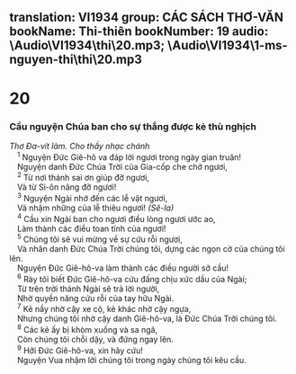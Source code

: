 translation: VI1934
group: CÁC SÁCH THƠ-VĂN
bookName: Thi-thiên 
bookNumber: 19
audio: \Audio\VI1934\thi\20.mp3; \Audio\VI1934\1-ms-nguyen-thi\thi\20.mp3
-------

<div class="title"><h1>20</h1><h3>Cầu nguyện Chúa ban cho sự thắng được kẻ thù nghịch</h3><i>Thơ Đa-vít làm. Cho thầy nhạc chánh</i></div>
<span class="verse thi_20_1"> <sup>1</sup> Nguyện Đức Giê-hô va đáp lời ngươi trong ngày gian truân! <br/> Nguyện danh Đức Chúa Trời của Gia-cốp che chở ngươi, <br/></span>
<span class="verse thi_20_2"> <sup>2</sup> Từ nơi thánh sai ơn giúp đỡ ngươi, <br/> Và từ Si-ôn nâng đỡ ngươi! <br/></span>
<span class="verse thi_20_3"> <sup>3</sup> Nguyện Ngài nhớ đến các lễ vật ngươi, <br/> Và nhậm những của lễ thiêu ngươi! <em>(Sê-la)</em><br/></span>
<span class="verse thi_20_4"> <sup>4</sup> Cầu xin Ngài ban cho ngươi điều lòng ngươi ước ao, <br/> Làm thành các điều toan tính của ngươi! <br/></span>
<span class="verse thi_20_5"> <sup>5</sup> Chúng tôi sẽ vui mừng về sự cứu rỗi ngươi, <br/> Và nhân danh Đức Chúa Trời chúng tôi, dựng các ngọn cờ của chúng tôi lên. <br/> Nguyện Đức Giê-hô-va làm thành các điều người sở cầu! <br/></span>
<span class="verse thi_20_6"> <sup>6</sup> Rày tôi biết Đức Giê-hô-va cứu đấng chịu xức dầu của Ngài; <br/> Từ trên trời thánh Ngài sẽ trả lời người, <br/> Nhờ quyền năng cứu rỗi của tay hữu Ngài. <br/></span>
<span class="verse thi_20_7"> <sup>7</sup> Kẻ nầy nhờ cậy xe cộ, kẻ khác nhờ cậy ngựa, <br/> Nhưng chúng tôi nhờ cậy danh Giê-hô-va, là Đức Chúa Trời chúng tôi. <br/></span>
<span class="verse thi_20_8"> <sup>8</sup> Các kẻ ấy bị khòm xuống và sa ngã, <br/> Còn chúng tôi chỗi dậy, và đứng ngay lên. <br/></span>
<span class="verse thi_20_9"> <sup>9</sup> Hỡi Đức Giê-hô-va, xin hãy cứu! <br/> Nguyện Vua nhậm lời chúng tôi trong ngày chúng tôi kêu cầu. <br/></span>
